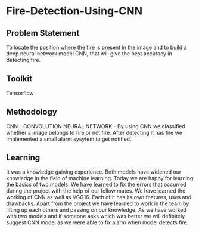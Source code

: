 # Fire-Detection-Using-CNN

## Problem Statement
To locate the position where the fire is present in the image and to build a deep neural network 
model CNN, that will give the best accuracy in detecting fire.

## Toolkit
Tensorflow

## Methodology 
CNN - CONVOLUTION NEURAL NETWORK - 
 By using CNN we classified whether a image belongs to fire or not fire.
After detecting it has fire we implemented a small alarm sysytem to get notified.

## Learning
It was a knowledge gaining experience. Both models have widened our knowledge in the 
field of machine learning. Today we are happy for learning the basics of two models. We 
have learned to fix the errors that occurred during the project with the help of our fellow mates.
We have learned the working of CNN as well as VGG16. Each of it has its own features, uses 
and drawbacks. 
Apart from the project we have learned to work in the team by lifting up each others and 
passing on our knowledge. 
As we have worked with two models and if someone asks which was better we will definitely 
suggest CNN model as we were able to fix alarm when model detects fire.



